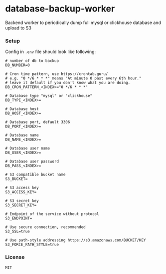 # database-backup-worker
Backend worker to periodically dump full mysql or clickhouse database and upload to S3

### Setup
Config in ``.env`` file should look like following:
```shell
# number of db to backup
DB_NUMBER=0

# Cron time pattern, use https://crontab.guru/
# e.g. "0 */6 * * *" means "At minute 0 past every 6th hour."
# leave it default if you don't know what you are doing.
DB_CRON_PATTERN_<INDEX>="0 */6 * * *"

# Database type "mysql" or "clickhouse"
DB_TYPE_<INDEX>=

# Database host
DB_HOST_<INDEX>=

# Database port, default 3306
DB_PORT_<INDEX>=

# Database name
DB_NAME_<INDEX>=

# Database user name
DB_USER_<INDEX>=

# Database user password
DB_PASS_<INDEX>=

# S3 compatible bucket name
S3_BUCKET=

# S3 access key
S3_ACCESS_KEY=

# S3 secret key
S3_SECRET_KEY=

# Endpoint of the service without protocol
S3_ENDPOINT=

# Use secure connection, recommended
S3_SSL=true

# Use path-style addressing https://s3.amazonaws.com/BUCKET/KEY
S3_FORCE_PATH_STYLE=true
```

### License
```MIT```
